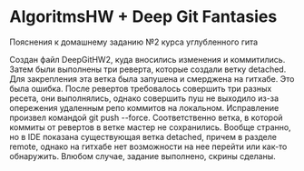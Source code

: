 # AlgoritmsHW + Deep Git Fantasies

Пояснения к домашнему заданию №2 курса углубленного гита

Создан файл DeepGitHW2, куда вносились изменения и коммитились. Затем были выполнены три реверта, которые создали ветку detached. 
Для закрепления эта ветка была запушена и смерджена на гитхабе. Это была ошибка. После ревертов требовалось совершить три разных ресета,
они выполнялись, однако совершить пуш не выходило из-за опережения удаленным репо коммитов на локальном. Исправление произвел командой git push --force.
Соответственно ветка, в которой коммиты от ревертов в ветке мастер не сохранились. Вообще странно, но в IDE показана существующая ветка detached,
причем в разделе remote, однако на гитхабе нет возможности на нее перейти или как-то обнаружить. Влюбом случае, задание выполнено, скрины сделаны.
